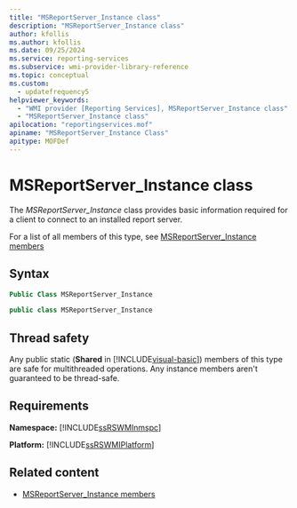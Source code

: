 ```yaml
---
title: "MSReportServer_Instance class"
description: "MSReportServer_Instance class"
author: kfollis
ms.author: kfollis
ms.date: 09/25/2024
ms.service: reporting-services
ms.subservice: wmi-provider-library-reference
ms.topic: conceptual
ms.custom:
  - updatefrequency5
helpviewer_keywords:
  - "WMI provider [Reporting Services], MSReportServer_Instance class"
  - "MSReportServer_Instance class"
apilocation: "reportingservices.mof"
apiname: "MSReportServer_Instance Class"
apitype: MOFDef
---
```

# MSReportServer_Instance class
  The *MSReportServer_Instance* class provides basic information required for a client to connect to an installed report server.  
  
 For a list of all members of this type, see [MSReportServer_Instance members](../../reporting-services/wmi-provider-library-reference/msreportserver-instance-members.md)  
  
## Syntax  
  
```vb  
Public Class MSReportServer_Instance  
```  
  
```csharp  
public class MSReportServer_Instance  
```  
  
## Thread safety  
 Any public static (**Shared** in [!INCLUDE[visual-basic](../../includes/visual-basic-md.md)]) members of this type are safe for multithreaded operations. Any instance members aren't guaranteed to be thread-safe.  
  
## Requirements  
 **Namespace:** [!INCLUDE[ssRSWMInmspc](../../includes/ssrswminmspc-md.md)]  
  
 **Platform:** [!INCLUDE[ssRSWMIPlatform](../../includes/ssrswmiplatform-md.md)]  
  
## Related content

- [MSReportServer_Instance members](../../reporting-services/wmi-provider-library-reference/msreportserver-instance-members.md)
